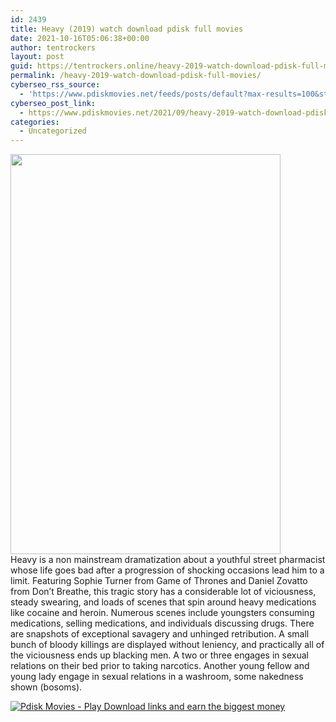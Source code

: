 ```yaml
---
id: 2439
title: Heavy (2019) watch download pdisk full movies
date: 2021-10-16T05:06:38+00:00
author: tentrockers
layout: post
guid: https://tentrockers.online/heavy-2019-watch-download-pdisk-full-movies/
permalink: /heavy-2019-watch-download-pdisk-full-movies/
cyberseo_rss_source:
  - 'https://www.pdiskmovies.net/feeds/posts/default?max-results=100&start-index=201'
cyberseo_post_link:
  - https://www.pdiskmovies.net/2021/09/heavy-2019-watch-download-pdisk-full.html
categories:
  - Uncategorized
---
```

<div class="separator">
  <a href="https://1.bp.blogspot.com/-OjwflwNHCts/YVMfWbpkUjI/AAAAAAAAbZU/3TmejaCAtw4w0Sx-SEbST7-lqEt5HJqqgCLcBGAsYHQ/s755/Heavy%2B%25282019%2529%2Bwatch%2Bdownload%2Bpdisk%2Bfull%2Bmovies.jpg" imageanchor="1"><img loading="lazy" border="0" data-original-height="755" data-original-width="510" height="640" src="https://1.bp.blogspot.com/-OjwflwNHCts/YVMfWbpkUjI/AAAAAAAAbZU/3TmejaCAtw4w0Sx-SEbST7-lqEt5HJqqgCLcBGAsYHQ/w432-h640/Heavy%2B%25282019%2529%2Bwatch%2Bdownload%2Bpdisk%2Bfull%2Bmovies.jpg" width="432" /></a>
</div>



<div>
  <span>Heavy is a non mainstream dramatization about a youthful street pharmacist whose life goes bad after a progression of shocking occasions lead him to a limit. Featuring Sophie Turner from Game of Thrones and Daniel Zovatto from Don&#8217;t Breathe, this tragic story has a considerable lot of viciousness, steady swearing, and loads of scenes that spin around heavy medications like cocaine and heroin. Numerous scenes include youngsters consuming medications, selling medications, and individuals discussing drugs. There are snapshots of exceptional savagery and unhinged retribution. A small bunch of bloody killings are displayed without leniency, and practically all of the viciousness ends up blacking men. A two or three engages in sexual relations on their bed prior to taking narcotics. Another young fellow and young lady engage in sexual relations in a washroom, some nakedness shown (bosoms).</span>
</div>

[![](https://1.bp.blogspot.com/-KJZYdQTn3nw/YS8VdIdXMyI/AAAAAAAAaw4/BR8dsGkpxw0T8C_4G4ALfMA7cP79KN3kwCLcBGAsYHQ/w400-h58/play_download_buttuons-removebg-preview.png "Pdisk Movies - Play Download links and earn the biggest money")](https://www.linkpdisk.com/share-video?videoid=nv2lwh002c3v)